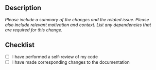 ## Description

*Please include a summary of the changes and the related issue. Please also include relevant motivation and context.
List any dependencies that are required for this change.*

## Checklist
- [ ] I have performed a self-review of my code
- [ ] I have made corresponding changes to the documentation
